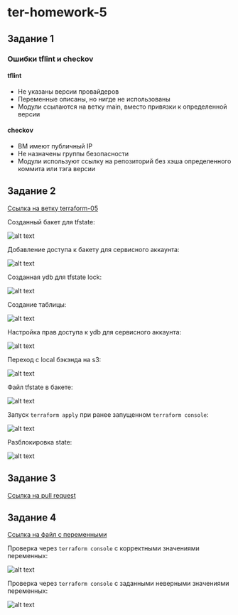 # ter-homework-5

## Задание 1

### Ошибки tflint и checkov

#### tflint

- Не указаны версии провайдеров
- Переменные описаны, но нигде не использованы
- Модули ссылаются на ветку main, вместо привязки к определенной версии

#### checkov

- ВМ имеют публичный IP
- Не назначены группы безопасности
- Модули используют ссылку на репозиторий без хэша определенного коммита или тэга версии 

## Задание 2

[Ссылка на ветку terraform-05](https://github.com/RiteHist/ter-homework-5/tree/terraform-05)

Созданный бакет для tfstate:

![alt text](https://github.com/RiteHist/ter-homework-5/blob/main/media/1.PNG?raw=true)

Добавление доступа к бакету для сервисного аккаунта:

![alt text](https://github.com/RiteHist/ter-homework-5/blob/main/media/2.PNG?raw=true)

Созданная ydb для tfstate lock:

![alt text](https://github.com/RiteHist/ter-homework-5/blob/main/media/3.PNG?raw=true)

Создание таблицы:

![alt text](https://github.com/RiteHist/ter-homework-5/blob/main/media/4.PNG?raw=true)

Настройка прав доступа к ydb для сервисного аккаунта:

![alt text](https://github.com/RiteHist/ter-homework-5/blob/main/media/5.PNG?raw=true)

Переход с local бэкэнда на s3:

![alt text](https://github.com/RiteHist/ter-homework-5/blob/main/media/6.PNG?raw=true)

Файл tfstate в бакете:

![alt text](https://github.com/RiteHist/ter-homework-5/blob/main/media/7.PNG?raw=true)

Запуск `terraform apply` при ранее запущенном `terraform console`:

![alt text](https://github.com/RiteHist/ter-homework-5/blob/main/media/8.PNG?raw=true)

Разблокировка state:

![alt text](https://github.com/RiteHist/ter-homework-5/blob/main/media/9.PNG?raw=true)

## Задание 3

[Ссылка на pull request](https://github.com/RiteHist/ter-homework-5/pull/1)

## Задание 4

[Ссылка на файл с переменными](https://github.com/RiteHist/ter-homework-5/blob/terraform-05/src/validation_vars.tf)

Проверка через `terraform console` с корректными значениями переменных:

![alt text](https://github.com/RiteHist/ter-homework-5/blob/main/media/10.PNG?raw=true)

Проверка через `terraform console` с заданными неверными значениями переменных:

![alt text](https://github.com/RiteHist/ter-homework-5/blob/main/media/11.PNG?raw=true)
